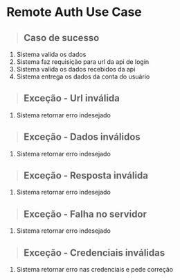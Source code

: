 # Remote Auth Use Case

> ## Caso de sucesso
1. Sistema valida os dados
2. Sistema faz requisição para url da api de login
3. Sistema valida os dados recebidos da api
4. Sistema entrega os dados da conta do usuário 

> ## Exceção - Url inválida
1. Sistema retornar erro indesejado

> ## Exceção - Dados inválidos
1. Sistema retornar erro indesejado

> ## Exceção - Resposta inválida
1. Sistema retornar erro indesejado

> ## Exceção - Falha no servidor
1. Sistema retornar erro indesejado

> ## Exceção - Credenciais inválidas
1. Sistema retornar erro nas credenciais e pede correção